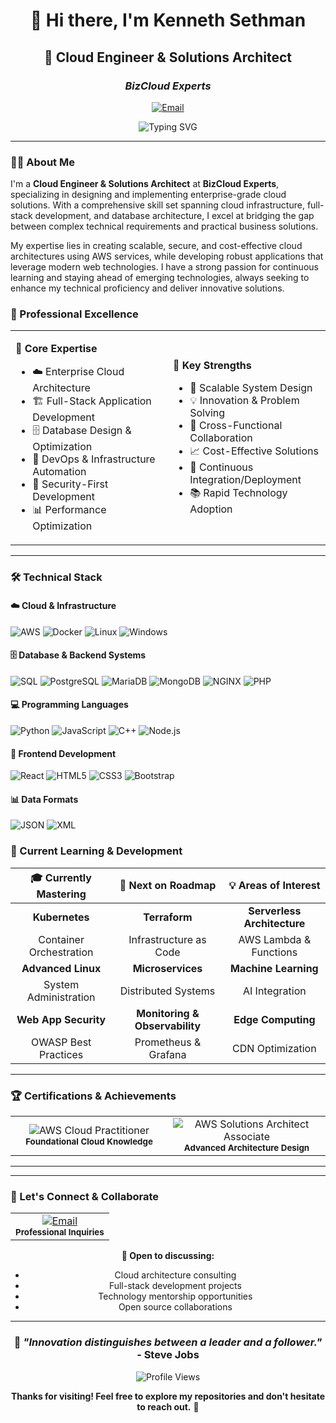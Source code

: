 # <div align="center">👋 Hi there, I'm Kenneth Sethman</div>

<div align="center">
  
## 🚀 Cloud Engineer & Solutions Architect
### *BizCloud Experts*

[![Email](https://img.shields.io/badge/Email-Kenneth.Sethman@proton.me-8B89CC?style=for-the-badge&logo=protonmail&logoColor=white)](mailto:Kenneth.Sethman@proton.me)

</div>

<div align="center">
  <img src="https://readme-typing-svg.herokuapp.com?font=Fira+Code&weight=500&size=22&pause=1000&color=79C0FF&center=true&vCenter=true&width=600&lines=Designing+scalable+cloud+infrastructure;Architecting+robust+full-stack+solutions;Driving+business+transformation;Building+secure+%26+cost-effective+systems" alt="Typing SVG" />
</div>

---

### 👨‍💻 About Me

I'm a **Cloud Engineer & Solutions Architect** at **BizCloud Experts**, specializing in designing and implementing enterprise-grade cloud solutions. With a comprehensive skill set spanning cloud infrastructure, full-stack development, and database architecture, I excel at bridging the gap between complex technical requirements and practical business solutions.

My expertise lies in creating scalable, secure, and cost-effective cloud architectures using AWS services, while developing robust applications that leverage modern web technologies. I have a strong passion for continuous learning and staying ahead of emerging technologies, always seeking to enhance my technical proficiency and deliver innovative solutions.

### 💼 Professional Excellence

<table>
<tr>
<td width="50%">

**🎯 Core Expertise**
- ☁️ Enterprise Cloud Architecture
- 🏗️ Full-Stack Application Development  
- 🗄️ Database Design & Optimization
- 🔧 DevOps & Infrastructure Automation
- 🔐 Security-First Development
- 📊 Performance Optimization

</td>
<td width="50%">

**🌟 Key Strengths**
- 🚀 Scalable System Design
- 💡 Innovation & Problem Solving
- 🤝 Cross-Functional Collaboration
- 📈 Cost-Effective Solutions
- 🔄 Continuous Integration/Deployment
- 📚 Rapid Technology Adoption

</td>
</tr>
</table>

---

### 🛠️ Technical Stack

#### ☁️ Cloud & Infrastructure
![AWS](https://img.shields.io/badge/AWS-FF9900?style=for-the-badge&logo=amazon-aws&logoColor=white)
![Docker](https://img.shields.io/badge/Docker-2496ED?style=for-the-badge&logo=docker&logoColor=white)
![Linux](https://img.shields.io/badge/Linux-FCC624?style=for-the-badge&logo=linux&logoColor=black)
![Windows](https://img.shields.io/badge/Windows-0078D6?style=for-the-badge&logo=windows&logoColor=white)

#### 🗄️ Database & Backend Systems
![SQL](https://img.shields.io/badge/SQL-4479A1?style=for-the-badge&logo=mysql&logoColor=white)
![PostgreSQL](https://img.shields.io/badge/PostgreSQL-336791?style=for-the-badge&logo=postgresql&logoColor=white)
![MariaDB](https://img.shields.io/badge/MariaDB-003545?style=for-the-badge&logo=mariadb&logoColor=white)
![MongoDB](https://img.shields.io/badge/MongoDB-47A248?style=for-the-badge&logo=mongodb&logoColor=white)
![NGINX](https://img.shields.io/badge/NGINX-009639?style=for-the-badge&logo=nginx&logoColor=white)
![PHP](https://img.shields.io/badge/PHP-777BB4?style=for-the-badge&logo=php&logoColor=white)

#### 💻 Programming Languages
![Python](https://img.shields.io/badge/Python-3776AB?style=for-the-badge&logo=python&logoColor=white)
![JavaScript](https://img.shields.io/badge/JavaScript-F7DF1E?style=for-the-badge&logo=javascript&logoColor=black)
![C++](https://img.shields.io/badge/C++-00599C?style=for-the-badge&logo=c%2B%2B&logoColor=white)
![Node.js](https://img.shields.io/badge/Node.js-339933?style=for-the-badge&logo=node.js&logoColor=white)

#### 🎨 Frontend Development
![React](https://img.shields.io/badge/React-61DAFB?style=for-the-badge&logo=react&logoColor=black)
![HTML5](https://img.shields.io/badge/HTML5-E34F26?style=for-the-badge&logo=html5&logoColor=white)
![CSS3](https://img.shields.io/badge/CSS3-1572B6?style=for-the-badge&logo=css3&logoColor=white)
![Bootstrap](https://img.shields.io/badge/Bootstrap-7952B3?style=for-the-badge&logo=bootstrap&logoColor=white)

#### 📊 Data Formats
![JSON](https://img.shields.io/badge/JSON-000000?style=for-the-badge&logo=json&logoColor=white)
![XML](https://img.shields.io/badge/XML-FF6600?style=for-the-badge)

### 🎯 Current Learning & Development

<div align="center">

| 🎓 Currently Mastering | 🚀 Next on Roadmap | 💡 Areas of Interest |
|:---:|:---:|:---:|
| **Kubernetes** | **Terraform** | **Serverless Architecture** |
| Container Orchestration | Infrastructure as Code | AWS Lambda & Functions |
| **Advanced Linux** | **Microservices** | **Machine Learning** |
| System Administration | Distributed Systems | AI Integration |
| **Web App Security** | **Monitoring & Observability** | **Edge Computing** |
| OWASP Best Practices | Prometheus & Grafana | CDN Optimization |

</div>

---

### 🏆 Certifications & Achievements

<div align="center">
  
<table>
<tr>
<td align="center" width="50%">
  <img src="https://img.shields.io/badge/AWS%20Certified-Cloud%20Practitioner-FF9900?style=for-the-badge&logo=amazon-aws&logoColor=white" alt="AWS Cloud Practitioner"/>
  <br><sub><b>Foundational Cloud Knowledge</b></sub>
</td>
<td align="center" width="50%">
  <img src="https://img.shields.io/badge/AWS%20Certified-Solutions%20Architect%20Associate-FF9900?style=for-the-badge&logo=amazon-aws&logoColor=white" alt="AWS Solutions Architect Associate"/>
  <br><sub><b>Advanced Architecture Design</b></sub>
</td>
</tr>
</table>

</div>

---

---

### 🤝 Let's Connect & Collaborate

<div align="center">
  
<table>
<tr>
<td align="center">
  <a href="mailto:Kenneth.Sethman@proton.me">
    <img src="https://img.shields.io/badge/📧_Email-Kenneth.Sethman@proton.me-8B89CC?style=for-the-badge&logo=protonmail&logoColor=white" alt="Email"/>
  </a>
  <br><sub><b>Professional Inquiries</b></sub>
</td>
</tr>
</table>

**💬 Open to discussing:**
- Cloud architecture consulting
- Full-stack development projects  
- Technology mentorship opportunities
- Open source collaborations

</div>

---

<div align="center">
  
### 💭 *"Innovation distinguishes between a leader and a follower."* - Steve Jobs

<img src="https://komarev.com/ghpvc/?username=saltine-dev&color=79C0FF&style=for-the-badge&label=Profile+Views" alt="Profile Views"/>

**Thanks for visiting! Feel free to explore my repositories and don't hesitate to reach out.** 🚀

</div>
